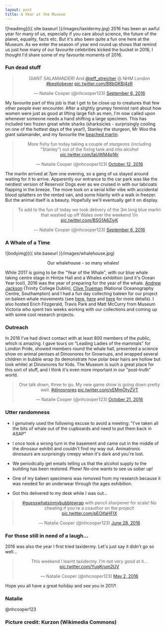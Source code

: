 ```yaml
---
layout: post
title: A Year at the Museum
---
```


![headimg]({{ site.baseurl }}/images/taxidermy.jpg)
2016 has been an awful year for many of us, especially if you care about science, the future of the planet, equality, facts etc. 
But it's also been quite a fun one here at the Museum. 
As we enter the season of year end round up shows that remind us just how many of our favourite celebrities kicked the bucket in 2016, I thought I'd share some of my favourite moments of 2016.

### Fun dead stuff

<center><blockquote class="twitter-tweet" data-lang="en"><p lang="en" dir="ltr">GIANT SALAMANDER! And <a href="https://twitter.com/jeff_streicher">@jeff_streicher</a> @ NHM London <a href="https://twitter.com/hashtag/bestjobever?src=hash">#bestjobever</a> <a href="https://t.co/B8bGKBI4zR">pic.twitter.com/B8bGKBI4zR</a></p>&mdash; Natalie Cooper (@nhcooper123) <a href="https://twitter.com/nhcooper123/status/773195442809081856">September 6, 2016</a></blockquote>
<script async src="//platform.twitter.com/widgets.js" charset="utf-8"></script></center>

My favourite part of this job is that I get to be close up to creatures that few other people ever encounter. After a slightly grumpy feminist rant about how women were just as good at lifting large fish as men, I'm now called upon whenever someone needs a hand shifting a large specimen. This has included two frozen great white sharks (sharksicles - surprisingly cooling on one of the hottest days of the year!), Stanley the sturgeon, Mr Woo the giant salamander, and my favourite the [beached marlin](http://www.bbc.co.uk/news/uk-wales-south-west-wales-37266514). 

<center><blockquote class="twitter-tweet" data-lang="en"><p lang="en" dir="ltr">More fishy fun today taking a couple of sturgeons (including &quot;Stanley&quot;) out of the fixing tank and into alcohol <a href="https://t.co/IaUWM4q16r">pic.twitter.com/IaUWM4q16r</a></p>&mdash; Natalie Cooper (@nhcooper123) <a href="https://twitter.com/nhcooper123/status/786198905411297280">October 12, 2016</a></blockquote>
<script async src="//platform.twitter.com/widgets.js" charset="utf-8"></script></center>

The marlin arrived at 7pm one evening, so a gang of us stayed around waiting for it to arrive. Apparently our entrance to the car park was like the nerdiest version of Reservoir Dogs ever as we cruised in with our labcoats flapping in the breeze. The move took on a serial killer vibe with accidental blood splatters on the rented van, and some hilarity with a walk in freezer. But the animal itself is a beauty. Hopefully we'll eventually get it on display.

<center><blockquote class="twitter-tweet" data-lang="en"><p lang="en" dir="ltr">To add to the fun of today we took delivery of the 3m long blue marlin that washed up off Wales over the weekend 1/n <a href="https://t.co/BSG1A6ZiyK">pic.twitter.com/BSG1A6ZiyK</a></p>&mdash; Natalie Cooper (@nhcooper123) <a href="https://twitter.com/nhcooper123/status/773279343040688128">September 6, 2016</a></blockquote>
<script async src="//platform.twitter.com/widgets.js" charset="utf-8"></script></center>

### A Whale of a Time

![bodyimg]({{ site.baseurl }}/images/whalehouse.jpg)
<center>Our whalehouse - so many whales!</center>

While 2017 is going to be the "Year of the Whale", with our blue whale taking centre stage in Hintze Hall and a Whales exhibition (and it's Ocean Year too!), 2016 was the year of preparing for the year of the whale. [Andrew Jackson](http://www.tcd.ie/Zoology/research/research/theoretical/andrewjackson.php) (Trinity College Dublin), [Clive Trueman](https://noc.ac.uk/people/trueman) (National Oceanography Centre, Southampton) and I had a fun day collecting baleen for our project on baleen whale movements (see [here](http://macromuseum.github.io/whale-of-a-time-2/), [here](http://macromuseum.github.io/whale-of-a-time-3/) and [here](http://macromuseum.github.io/whale-of-a-time-4/) for more details). I also hosted Erich Fitzgerald, Travis Park and Matt McCurry from Museum Victoria who spent two weeks working with our collections and coming up with some cool research projects. 

### Outreach
In 2016 I've had direct contact with at least 800 members of the public, which is amazing. I gave tours on "Leading Ladies of the mammals" for London Pride, showed members round the whale hall, presented a science show on animal penises at Dinosnores for Grownups, and wrapped several children in bubble wrap (to demonstrate how polar bear hairs are hollow but look white) at Dinosnores for Kids. The Museum is such a great place for this sort of stuff, and I think it's even more important in our "post-truth" world.

<center><blockquote class="twitter-tweet" data-lang="en"><p lang="en" dir="ltr">One talk down, three to go. My new game show is going down pretty well. <a href="https://twitter.com/hashtag/dinosnores?src=hash">#dinosnores</a> <a href="https://t.co/xEMmOtyZVT">pic.twitter.com/xEMmOtyZVT</a></p>&mdash; Natalie Cooper (@nhcooper123) <a href="https://twitter.com/nhcooper123/status/789574611654545408">October 21, 2016</a></blockquote>
<script async src="//platform.twitter.com/widgets.js" charset="utf-8"></script></center>

### Utter randomness

* I genuinely used the following excuse to avoid a meeting: "I've taken all the bits of whale out of the cupboards and need to put them back in ASAP"

* I once took a wrong turn in the basement and came out in the middle of the dinosaur exhibit and couldn't find my way out. Animatronic dinosaurs are surprisingly creepy when it's dark and you're lost.

* We periodically get emails telling us that the alcohol supply to the building has been restored. Phew! No-one wants to see us sober up!

* One of my baleen specimens was removed from my research because it was needed for an underwear through the ages exhibition.

* Got this delivered to my desk while I was out...

<center><blockquote class="twitter-tweet" data-lang="en"><p lang="en" dir="ltr"><a href="https://twitter.com/hashtag/guesswhatsinmybubblewrap?src=hash">#guesswhatsinmybubblewrap</a> with pencil sharpener for scale! No cheating if you&#39;re a coauthor on the project! <a href="https://t.co/pEOifaHFIX">pic.twitter.com/pEOifaHFIX</a></p>&mdash; Natalie Cooper (@nhcooper123) <a href="https://twitter.com/nhcooper123/status/747820358758240256">June 28, 2016</a></blockquote>
<script async src="//platform.twitter.com/widgets.js" charset="utf-8"></script></center>

### For those still in need of a laugh...
2016 was also the year I first tried taxidermy. Let's just say it didn't go so well...

<center><blockquote class="twitter-tweet" data-lang="en"><p lang="en" dir="ltr">This weekend I learnt taxidermy. I&#39;m not very good at it... <a href="https://t.co/YuqKrum2UV">pic.twitter.com/YuqKrum2UV</a></p>&mdash; Natalie Cooper (@nhcooper123) <a href="https://twitter.com/nhcooper123/status/727232912014331904">May 2, 2016</a></blockquote>
<script async src="//platform.twitter.com/widgets.js" charset="utf-8"></script></center>

Hope you all have a great holiday and see you in 2017!

### Natalie 
@nhcooper123

### Picture credit: Kurzon (Wikimedia Commons)